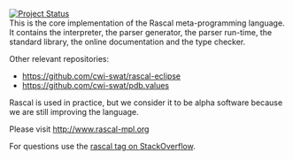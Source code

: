 [![Project Status](http://githubkanban.herokuapp.com/images/cwi-swat_rascal.png)](http://bit.ly/12qbfqf)  
This is the core implementation of the Rascal meta-programming language. It contains the interpreter, the parser generator, the parser run-time,
the standard library, the online documentation and the type checker.

Other relevant repositories:

* https://github.com/cwi-swat/rascal-eclipse
* https://github.com/cwi-swat/pdb.values

Rascal is used in practice, but we consider it to be alpha software because we are still improving the language.

Please visit http://www.rascal-mpl.org

For questions use the [rascal tag on StackOverflow](http://stackoverflow.com/questions/tagged/rascal).
